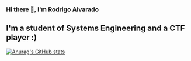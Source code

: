 ### Hi there 👋, I'm Rodrigo Alvarado

I'm a student of Systems Engineering and a CTF player :)
---

[![Anurag's GitHub stats](https://github-readme-stats.vercel.app/api?username=rodry7&show_icons=true&theme=dark)](https://github.com/anuraghazra/github-readme-stats)

<script src="https://tryhackme.com/badge/695355"></script>

<!--
**rodry7/rodry7** is a ✨ _special_ ✨ repository because its `README.md` (this file) appears on your GitHub profile.

Here are some ideas to get you started:

- 🔭 I’m currently working on ...
- 🌱 I’m currently learning ...
- 👯 I’m looking to collaborate on ...
- 🤔 I’m looking for help with ...
- 💬 Ask me about ...
- 📫 How to reach me: ...
- 😄 Pronouns: ...
- ⚡ Fun fact: ...
-->
